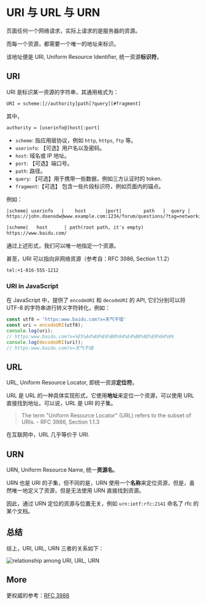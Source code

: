 # URI 与 URL 与 URN

页面任何一个网络请求，实际上请求的是服务器的资源。

而每一个资源，都需要一个唯一的地址来标识。

该地址便是 URI, Uniform Resource Identifier, 统一资源**标识符**。

## URI

URI 是标识某一资源的字符串，其通用格式为：

```txt
URI = scheme:[//authority]path[?query][#fragment]
```

其中，

```txt
authority = [userinfo@]host[:port]
```

- `scheme`: 指应用层协议，例如 `http`, `https`, `ftp` 等。
- `userinfo`: 【可选】用户名以及密码。
- `host`: 域名或 IP 地址。
- `port`: 【可选】端口号。
- `path`: 路径。
- `query`: 【可选】用于携带一些数据，例如三方认证时的 token.
- `fragment`:【可选】 包含一些片段标识符，例如页面内的锚点。

例如：

```txt
|scheme| userinfo   |    host       |port|        path   |  query |                    | fragment
https://john.doenodw@www.example.com:1234/forum/questions/?tag=networking&order=newest#top
```

```txt
|scheme|   host      | path(root path, it's empty)
https://www.baidu.com/
```

通过上述形式，我们可以唯一地指定一个资源。

甚至，URI 可以指向非网络资源（参考自：RFC 3986, Section 1.1.2）

```txt
tel:+1-816-555-1212
```

### URI in JavaScript

在 JavaScript 中，提供了 `encodeURI` 和 `decodeURI` 的 API, 它们分别可以将 UTF-8 的字符串进行转义字符转化，例如：

```javascript
const utf8 = 'https:www.baidu.com?x=天气不错'
const uri = encodeURI(utf8);
console.log(uri);
// https:www.baidu.com?x=%E5%A4%A9%E6%B0%94%E4%B8%8D%E9%94%99
console.log(decodeURI(uri));
// https:www.baidu.com?x=天气不错
```

## URL

URL, Uniform Resource Locator, 即统一资源**定位符**。

URL 是 URL 的一种具体实现形式，它使用**地址**来定位一个资源，可以使用 URL 直接找到地址。可以说，URL 是 URI 的子集。

> The term "Uniform Resource Locator" (URL) refers to the subset of URIs. - RFC 3986, Section 1.1.3

在互联网中，URL 几乎等价于 URI.

## URN

URN, Uniform Resource Name, 统一**资源名**。

URN 也是 URI 的子集，但不同的是，URN 使用一个**名称**来定位资源，但是，虽然唯一地定义了资源，但是无法使用 URN 直接找到资源。

因此，通过 URN 定位的资源与位置无关，例如 `urn:ietf:rfc:2141` 命名了 rfc 的某个文档。

## 总结

综上，URI, URL, URN 三者的关系如下：

![relationship among URI, URL, URN](https://img-blog.csdnimg.cn/20210315224800113.png)

## More

更权威的参考：[RFC 3986](https://tools.ietf.org/html/rfc3986)

